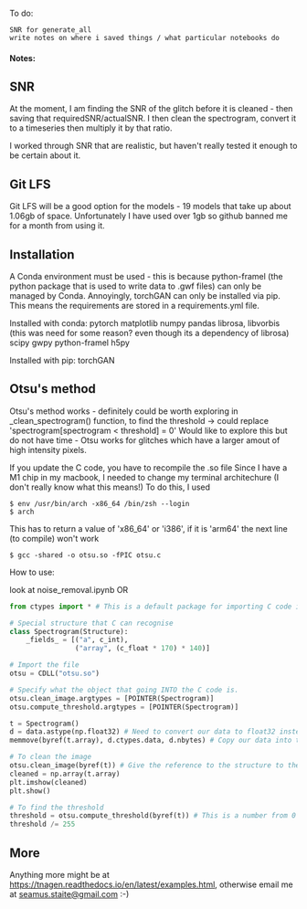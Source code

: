To do:

    SNR for generate_all
    write notes on where i saved things / what particular notebooks do


#### Notes:

## SNR
At the moment, I am finding the SNR of the glitch before it is cleaned - then saving that requiredSNR/actualSNR. I then clean the spectrogram, convert it to a timeseries then
multiply it by that ratio. 

I worked through SNR that are realistic, but haven't really tested it enough to be certain about it.

## Git LFS
Git LFS will be a good option for the models - 19 models that take up about 1.06gb of space. Unfortunately I have used over 1gb so github banned me for a month from using it.

## Installation
A Conda environment must be used - this is because python-framel (the python package that is used to write data to .gwf files) can only be managed by Conda. 
Annoyingly, torchGAN can only be installed via pip. This means the requirements are stored in a requirements.yml file. 

Installed with conda:
pytorch
matplotlib
numpy
pandas
librosa, libvorbis (this was need for some reason? even though its a dependency of librosa)
scipy
gwpy
python-framel
h5py

Installed with pip:
torchGAN

## Otsu's method
Otsu's method works - definitely could be worth exploring in _clean_spectrogram() function, to find the threshold -> could replace 'spectrogram[spectrogram < threshold] = 0'
Would like to explore this but do not have time - Otsu works for glitches which have a larger amout of high intensity pixels. 

If you update the C code, you have to recompile the .so file
Since I have a M1 chip in my macbook, I needed to change my terminal architechure (I don't really know what this means!)
To do this, I used
```console
$ env /usr/bin/arch -x86_64 /bin/zsh --login
$ arch
```
This has to return a value of 'x86_64' or 'i386', if it is 'arm64' the next line (to compile) won't work
```console
$ gcc -shared -o otsu.so -fPIC otsu.c
```

How to use: 

look at noise_removal.ipynb
OR 
```python
from ctypes import * # This is a default package for importing C code into python

# Special structure that C can recognise
class Spectrogram(Structure):
    _fields_ = [("a", c_int),
                ("array", (c_float * 170) * 140)]

# Import the file
otsu = CDLL("otsu.so")

# Specify what the object that going INTO the C code is.
otsu.clean_image.argtypes = [POINTER(Spectrogram)]
otsu.compute_threshold.argtypes = [POINTER(Spectrogram)]

t = Spectrogram()
d = data.astype(np.float32) # Need to convert our data to float32 instead of float64
memmove(byref(t.array), d.ctypes.data, d.nbytes) # Copy our data into the Spectrogram structure, by memory allocation (this is much faster than two for loops)

# To clean the image
otsu.clean_image(byref(t)) # Give the reference to the structure to the 'clean_image' function - it mutates t.array, so we don't need a return value.
cleaned = np.array(t.array)
plt.imshow(cleaned)
plt.show()

# To find the threshold
threshold = otsu.compute_threshold(byref(t)) # This is a number from 0 to 255, so scale it to [0, 1]
threshold /= 255
```

## More

Anything more might be at https://tnagen.readthedocs.io/en/latest/examples.html, otherwise email me at seamus.staite@gmail.com :-)